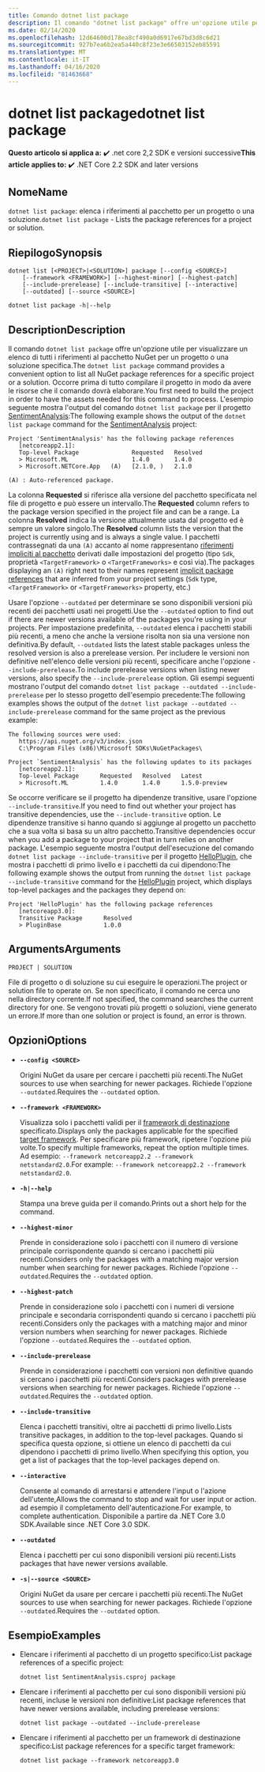 ```yaml
---
title: Comando dotnet list package
description: Il comando "dotnet list package" offre un'opzione utile per visualizzare un elenco dei riferimenti al pacchetto per un progetto o una soluzione.
ms.date: 02/14/2020
ms.openlocfilehash: 12d64600d178ea8cf490a0d6917e67bd3d8c6d21
ms.sourcegitcommit: 927b7ea6b2ea5a440c8f23e3e66503152eb85591
ms.translationtype: MT
ms.contentlocale: it-IT
ms.lasthandoff: 04/16/2020
ms.locfileid: "81463668"
---
```

# <a name="dotnet-list-package"></a><span data-ttu-id="3717c-103">dotnet list package</span><span class="sxs-lookup"><span data-stu-id="3717c-103">dotnet list package</span></span>

<span data-ttu-id="3717c-104">**Questo articolo si applica a:** ✔️ .net core 2,2 SDK e versioni successive</span><span class="sxs-lookup"><span data-stu-id="3717c-104">**This article applies to:** ✔️ .NET Core 2.2 SDK and later versions</span></span>

## <a name="name"></a><span data-ttu-id="3717c-105">Nome</span><span class="sxs-lookup"><span data-stu-id="3717c-105">Name</span></span>

<span data-ttu-id="3717c-106">`dotnet list package`: elenca i riferimenti al pacchetto per un progetto o una soluzione.</span><span class="sxs-lookup"><span data-stu-id="3717c-106">`dotnet list package` - Lists the package references for a project or solution.</span></span>

## <a name="synopsis"></a><span data-ttu-id="3717c-107">Riepilogo</span><span class="sxs-lookup"><span data-stu-id="3717c-107">Synopsis</span></span>

```dotnetcli
dotnet list [<PROJECT>|<SOLUTION>] package [--config <SOURCE>]
    [--framework <FRAMEWORK>] [--highest-minor] [--highest-patch]
    [--include-prerelease] [--include-transitive] [--interactive]
    [--outdated] [--source <SOURCE>]

dotnet list package -h|--help
```

## <a name="description"></a><span data-ttu-id="3717c-108">Description</span><span class="sxs-lookup"><span data-stu-id="3717c-108">Description</span></span>

<span data-ttu-id="3717c-109">Il comando `dotnet list package` offre un'opzione utile per visualizzare un elenco di tutti i riferimenti al pacchetto NuGet per un progetto o una soluzione specifica.</span><span class="sxs-lookup"><span data-stu-id="3717c-109">The `dotnet list package` command provides a convenient option to list all NuGet package references for a specific project or a solution.</span></span> <span data-ttu-id="3717c-110">Occorre prima di tutto compilare il progetto in modo da avere le risorse che il comando dovrà elaborare.</span><span class="sxs-lookup"><span data-stu-id="3717c-110">You first need to build the project in order to have the assets needed for this command to process.</span></span> <span data-ttu-id="3717c-111">L'esempio seguente mostra l'output del comando `dotnet list package` per il progetto [SentimentAnalysis](https://github.com/dotnet/samples/tree/master/machine-learning/tutorials/SentimentAnalysis):</span><span class="sxs-lookup"><span data-stu-id="3717c-111">The following example shows the output of the `dotnet list package` command for the [SentimentAnalysis](https://github.com/dotnet/samples/tree/master/machine-learning/tutorials/SentimentAnalysis) project:</span></span>

```output
Project 'SentimentAnalysis' has the following package references
   [netcoreapp2.1]:
   Top-level Package               Requested   Resolved
   > Microsoft.ML                  1.4.0       1.4.0
   > Microsoft.NETCore.App   (A)   [2.1.0, )   2.1.0

(A) : Auto-referenced package.
```

<span data-ttu-id="3717c-112">La colonna **Requested** si riferisce alla versione del pacchetto specificata nel file di progetto e può essere un intervallo.</span><span class="sxs-lookup"><span data-stu-id="3717c-112">The **Requested** column refers to the package version specified in the project file and can be a range.</span></span> <span data-ttu-id="3717c-113">La colonna **Resolved** indica la versione attualmente usata dal progetto ed è sempre un valore singolo.</span><span class="sxs-lookup"><span data-stu-id="3717c-113">The **Resolved** column lists the version that the project is currently using and is always a single value.</span></span> <span data-ttu-id="3717c-114">I pacchetti contrassegnati da una `(A)` accanto al nome rappresentano [riferimenti impliciti al pacchetto](csproj.md#implicit-package-references) derivati dalle impostazioni del progetto (tipo `Sdk`, proprietà `<TargetFramework>` o `<TargetFrameworks>` e così via).</span><span class="sxs-lookup"><span data-stu-id="3717c-114">The packages displaying an `(A)` right next to their names represent [implicit package references](csproj.md#implicit-package-references) that are inferred from your project settings (`Sdk` type, `<TargetFramework>` or `<TargetFrameworks>` property, etc.)</span></span>

<span data-ttu-id="3717c-115">Usare l'opzione `--outdated` per determinare se sono disponibili versioni più recenti dei pacchetti usati nei progetti.</span><span class="sxs-lookup"><span data-stu-id="3717c-115">Use the `--outdated` option to find out if there are newer versions available of the packages you're using in your projects.</span></span> <span data-ttu-id="3717c-116">Per impostazione predefinita, `--outdated` elenca i pacchetti stabili più recenti, a meno che anche la versione risolta non sia una versione non definitiva.</span><span class="sxs-lookup"><span data-stu-id="3717c-116">By default, `--outdated` lists the latest stable packages unless the resolved version is also a prerelease version.</span></span> <span data-ttu-id="3717c-117">Per includere le versioni non definitive nell'elenco delle versioni più recenti, specificare anche l'opzione `--include-prerelease`.</span><span class="sxs-lookup"><span data-stu-id="3717c-117">To include prerelease versions when listing newer versions, also specify the `--include-prerelease` option.</span></span> <span data-ttu-id="3717c-118">Gli esempi seguenti mostrano l'output del comando `dotnet list package --outdated --include-prerelease` per lo stesso progetto dell'esempio precedente:</span><span class="sxs-lookup"><span data-stu-id="3717c-118">The following examples shows the output of the `dotnet list package --outdated --include-prerelease` command for the same project as the previous example:</span></span>

```output
The following sources were used:
   https://api.nuget.org/v3/index.json
   C:\Program Files (x86)\Microsoft SDKs\NuGetPackages\

Project `SentimentAnalysis` has the following updates to its packages
   [netcoreapp2.1]:
   Top-level Package      Requested   Resolved   Latest
   > Microsoft.ML         1.4.0       1.4.0      1.5.0-preview
```

<span data-ttu-id="3717c-119">Se occorre verificare se il progetto ha dipendenze transitive, usare l'opzione `--include-transitive`.</span><span class="sxs-lookup"><span data-stu-id="3717c-119">If you need to find out whether your project has transitive dependencies, use the `--include-transitive` option.</span></span> <span data-ttu-id="3717c-120">Le dipendenze transitive si hanno quando si aggiunge al progetto un pacchetto che a sua volta si basa su un altro pacchetto.</span><span class="sxs-lookup"><span data-stu-id="3717c-120">Transitive dependencies occur when you add a package to your project that in turn relies on another package.</span></span> <span data-ttu-id="3717c-121">L'esempio seguente mostra l'output dell'esecuzione del comando `dotnet list package --include-transitive` per il progetto [HelloPlugin](https://github.com/dotnet/samples/tree/master/core/extensions/AppWithPlugin/HelloPlugin), che mostra i pacchetti di primo livello e i pacchetti da cui dipendono:</span><span class="sxs-lookup"><span data-stu-id="3717c-121">The following example shows the output from running the `dotnet list package --include-transitive` command for the [HelloPlugin](https://github.com/dotnet/samples/tree/master/core/extensions/AppWithPlugin/HelloPlugin) project, which displays top-level packages and the packages they depend on:</span></span>

```output
Project 'HelloPlugin' has the following package references
   [netcoreapp3.0]:
   Transitive Package      Resolved
   > PluginBase            1.0.0
```

## <a name="arguments"></a><span data-ttu-id="3717c-122">Arguments</span><span class="sxs-lookup"><span data-stu-id="3717c-122">Arguments</span></span>

`PROJECT | SOLUTION`

<span data-ttu-id="3717c-123">File di progetto o di soluzione su cui eseguire le operazioni.</span><span class="sxs-lookup"><span data-stu-id="3717c-123">The project or solution file to operate on.</span></span> <span data-ttu-id="3717c-124">Se non specificato, il comando ne cerca uno nella directory corrente.</span><span class="sxs-lookup"><span data-stu-id="3717c-124">If not specified, the command searches the current directory for one.</span></span> <span data-ttu-id="3717c-125">Se vengono trovati più progetti o soluzioni, viene generato un errore.</span><span class="sxs-lookup"><span data-stu-id="3717c-125">If more than one solution or project is found, an error is thrown.</span></span>

## <a name="options"></a><span data-ttu-id="3717c-126">Opzioni</span><span class="sxs-lookup"><span data-stu-id="3717c-126">Options</span></span>

- **`--config <SOURCE>`**

  <span data-ttu-id="3717c-127">Origini NuGet da usare per cercare i pacchetti più recenti.</span><span class="sxs-lookup"><span data-stu-id="3717c-127">The NuGet sources to use when searching for newer packages.</span></span> <span data-ttu-id="3717c-128">Richiede l'opzione `--outdated`.</span><span class="sxs-lookup"><span data-stu-id="3717c-128">Requires the `--outdated` option.</span></span>

- **`--framework <FRAMEWORK>`**

  <span data-ttu-id="3717c-129">Visualizza solo i pacchetti validi per il [framework di destinazione](../../standard/frameworks.md) specificato.</span><span class="sxs-lookup"><span data-stu-id="3717c-129">Displays only the packages applicable for the specified [target framework](../../standard/frameworks.md).</span></span> <span data-ttu-id="3717c-130">Per specificare più framework, ripetere l'opzione più volte.</span><span class="sxs-lookup"><span data-stu-id="3717c-130">To specify multiple frameworks, repeat the option multiple times.</span></span> <span data-ttu-id="3717c-131">Ad esempio: `--framework netcoreapp2.2 --framework netstandard2.0`.</span><span class="sxs-lookup"><span data-stu-id="3717c-131">For example: `--framework netcoreapp2.2 --framework netstandard2.0`.</span></span>

- **`-h|--help`**

  <span data-ttu-id="3717c-132">Stampa una breve guida per il comando.</span><span class="sxs-lookup"><span data-stu-id="3717c-132">Prints out a short help for the command.</span></span>

- **`--highest-minor`**

  <span data-ttu-id="3717c-133">Prende in considerazione solo i pacchetti con il numero di versione principale corrispondente quando si cercano i pacchetti più recenti.</span><span class="sxs-lookup"><span data-stu-id="3717c-133">Considers only the packages with a matching major version number when searching for newer packages.</span></span> <span data-ttu-id="3717c-134">Richiede l'opzione `--outdated`.</span><span class="sxs-lookup"><span data-stu-id="3717c-134">Requires the `--outdated` option.</span></span>

- **`--highest-patch`**

  <span data-ttu-id="3717c-135">Prende in considerazione solo i pacchetti con i numeri di versione principale e secondaria corrispondenti quando si cercano i pacchetti più recenti.</span><span class="sxs-lookup"><span data-stu-id="3717c-135">Considers only the packages with a matching major and minor version numbers when searching for newer packages.</span></span> <span data-ttu-id="3717c-136">Richiede l'opzione `--outdated`.</span><span class="sxs-lookup"><span data-stu-id="3717c-136">Requires the `--outdated` option.</span></span>

- **`--include-prerelease`**

  <span data-ttu-id="3717c-137">Prende in considerazione i pacchetti con versioni non definitive quando si cercano i pacchetti più recenti.</span><span class="sxs-lookup"><span data-stu-id="3717c-137">Considers packages with prerelease versions when searching for newer packages.</span></span> <span data-ttu-id="3717c-138">Richiede l'opzione `--outdated`.</span><span class="sxs-lookup"><span data-stu-id="3717c-138">Requires the `--outdated` option.</span></span>

- **`--include-transitive`**

  <span data-ttu-id="3717c-139">Elenca i pacchetti transitivi, oltre ai pacchetti di primo livello.</span><span class="sxs-lookup"><span data-stu-id="3717c-139">Lists transitive packages, in addition to the top-level packages.</span></span> <span data-ttu-id="3717c-140">Quando si specifica questa opzione, si ottiene un elenco di pacchetti da cui dipendono i pacchetti di primo livello.</span><span class="sxs-lookup"><span data-stu-id="3717c-140">When specifying this option, you get a list of packages that the top-level packages depend on.</span></span>

- **`--interactive`**

  <span data-ttu-id="3717c-141">Consente al comando di arrestarsi e attendere l'input o l'azione dell'utente,</span><span class="sxs-lookup"><span data-stu-id="3717c-141">Allows the command to stop and wait for user input or action.</span></span> <span data-ttu-id="3717c-142">ad esempio il completamento dell'autenticazione.</span><span class="sxs-lookup"><span data-stu-id="3717c-142">For example, to complete authentication.</span></span> <span data-ttu-id="3717c-143">Disponibile a partire da .NET Core 3.0 SDK.</span><span class="sxs-lookup"><span data-stu-id="3717c-143">Available since .NET Core 3.0 SDK.</span></span>

- **`--outdated`**

  <span data-ttu-id="3717c-144">Elenca i pacchetti per cui sono disponibili versioni più recenti.</span><span class="sxs-lookup"><span data-stu-id="3717c-144">Lists packages that have newer versions available.</span></span>

- **`-s|--source <SOURCE>`**

  <span data-ttu-id="3717c-145">Origini NuGet da usare per cercare i pacchetti più recenti.</span><span class="sxs-lookup"><span data-stu-id="3717c-145">The NuGet sources to use when searching for newer packages.</span></span> <span data-ttu-id="3717c-146">Richiede l'opzione `--outdated`.</span><span class="sxs-lookup"><span data-stu-id="3717c-146">Requires the `--outdated` option.</span></span>

## <a name="examples"></a><span data-ttu-id="3717c-147">Esempio</span><span class="sxs-lookup"><span data-stu-id="3717c-147">Examples</span></span>

- <span data-ttu-id="3717c-148">Elencare i riferimenti al pacchetto di un progetto specifico:</span><span class="sxs-lookup"><span data-stu-id="3717c-148">List package references of a specific project:</span></span>

  ```dotnetcli
  dotnet list SentimentAnalysis.csproj package
  ```

- <span data-ttu-id="3717c-149">Elencare i riferimenti al pacchetto per cui sono disponibili versioni più recenti, incluse le versioni non definitive:</span><span class="sxs-lookup"><span data-stu-id="3717c-149">List package references that have newer versions available, including prerelease versions:</span></span>

  ```dotnetcli
  dotnet list package --outdated --include-prerelease
  ```

- <span data-ttu-id="3717c-150">Elencare i riferimenti al pacchetto per un framework di destinazione specifico:</span><span class="sxs-lookup"><span data-stu-id="3717c-150">List package references for a specific target framework:</span></span>

  ```dotnetcli
  dotnet list package --framework netcoreapp3.0
  ```
